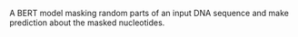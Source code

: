 A BERT model masking random parts of an input DNA sequence and make prediction about the masked nucleotides.
